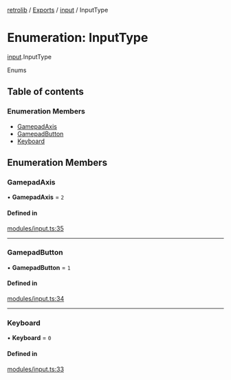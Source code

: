 [retrolib](../README.md) / [Exports](../modules.md) / [input](../modules/input.md) / InputType

# Enumeration: InputType

[input](../modules/input.md).InputType

Enums

## Table of contents

### Enumeration Members

- [GamepadAxis](input.InputType.md#gamepadaxis)
- [GamepadButton](input.InputType.md#gamepadbutton)
- [Keyboard](input.InputType.md#keyboard)

## Enumeration Members

### GamepadAxis

• **GamepadAxis** = ``2``

#### Defined in

[modules/input.ts:35](https://github.com/philbgarner/retrolib/blob/84e78a1/src/modules/input.ts#L35)

___

### GamepadButton

• **GamepadButton** = ``1``

#### Defined in

[modules/input.ts:34](https://github.com/philbgarner/retrolib/blob/84e78a1/src/modules/input.ts#L34)

___

### Keyboard

• **Keyboard** = ``0``

#### Defined in

[modules/input.ts:33](https://github.com/philbgarner/retrolib/blob/84e78a1/src/modules/input.ts#L33)
